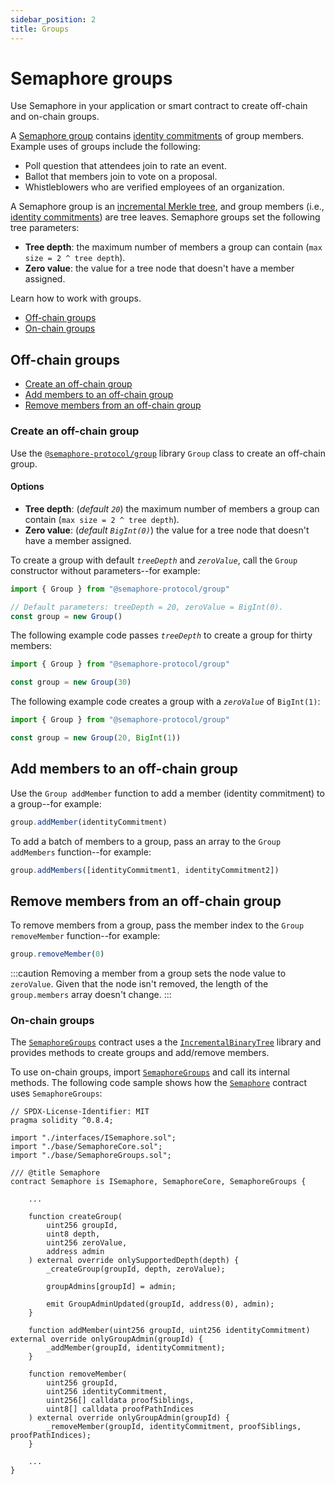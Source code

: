 ```yaml
---
sidebar_position: 2
title: Groups
---
```


# Semaphore groups

<!--Working outline
- What is a group
- What do groups contain
  - Identities
  - Root

- What are they used for
- Create a group
- Use a group
- Add identities
- Remove identities
-->
Use Semaphore in your application or smart contract to create off-chain and on-chain groups.

A [Semaphore group](/docs/glossary/#semaphore-group) contains [identity commitments](/docs/glossary/#identity-commitment) of group members.
Example uses of groups include the following:

- Poll question that attendees join to rate an event.
- Ballot that members join to vote on a proposal.
- Whistleblowers who are verified employees of an organization.

A Semaphore group is an [incremental Merkle tree](/docs/glossary/#incremental-merkle-tree), and group members (i.e., [identity commitments](/docs/glossary/#identity-commitments)) are tree leaves.
Semaphore groups set the following tree parameters:

- **Tree depth**: the maximum number of members a group can contain (`max size = 2 ^ tree depth`).
- **Zero value**: the value for a tree node that doesn't have a member assigned.

Learn how to work with groups.

- [Off-chain groups](#off-chain-groups)
- [On-chain groups](#on-chain-groups)

## Off-chain groups

- [Create an off-chain group](#create-an-off-chain-group)
- [Add members to an off-chain group](#add-members-to-an-off-chain-group)
- [Remove members from an off-chain group](#remove-members-from-an-off-chain-group)

### Create an off-chain group

Use the [`@semaphore-protocol/group`](https://github.com/semaphore-protocol/semaphore.js/blob/main/packages/group) library `Group` class to create an off-chain group.

#### Options

- **Tree depth**: (_default `20`_) the maximum number of members a group can contain (`max size = 2 ^ tree depth`).
- **Zero value**: (_default `BigInt(0)`_) the value for a tree node that doesn't have a member assigned.

To create a group with default _`treeDepth`_ and _`zeroValue`_, call the `Group` constructor without parameters--for example:

```ts
import { Group } from "@semaphore-protocol/group"

// Default parameters: treeDepth = 20, zeroValue = BigInt(0).
const group = new Group()
```

The following example code passes _`treeDepth`_ to create a group for thirty members:

```ts
import { Group } from "@semaphore-protocol/group"

const group = new Group(30)
```

The following example code creates a group with a _`zeroValue`_ of `BigInt(1)`:

```ts
import { Group } from "@semaphore-protocol/group"

const group = new Group(20, BigInt(1))
```

## Add members to an off-chain group

Use the `Group addMember` function to add a member (identity commitment) to a group--for example:

```ts
group.addMember(identityCommitment)
```

To add a batch of members to a group, pass an array to the `Group addMembers` function--for example:

```ts
group.addMembers([identityCommitment1, identityCommitment2])
```

## Remove members from an off-chain group

To remove members from a group, pass the member index to the `Group removeMember` function--for example:

```ts
group.removeMember(0)
```

:::caution
Removing a member from a group sets the node value to `zeroValue`.
Given that the node isn't removed, the length of the `group.members` array doesn't change.
:::

### On-chain groups

The [`SemaphoreGroups`](https://github.com/semaphore-protocol/semaphore/tree/main/contracts/base/SemaphoreGroups.sol) contract uses a the [`IncrementalBinaryTree`](https://github.com/privacy-scaling-explorations/zk-kit/blob/main/packages/incremental-merkle-tree.sol/contracts/IncrementalBinaryTree.sol) library and provides methods to create groups and add/remove members.

To use on-chain groups, import [`SemaphoreGroups`](https://github.com/semaphore-protocol/semaphore/blob/main/contracts/base/SemaphoreGroups.sol) and call its internal methods.
The following code sample shows how the [`Semaphore`](https://github.com/semaphore-protocol/semaphore/blob/main/contracts/Semaphore.sol) contract uses `SemaphoreGroups`:

```sol
// SPDX-License-Identifier: MIT
pragma solidity ^0.8.4;

import "./interfaces/ISemaphore.sol";
import "./base/SemaphoreCore.sol";
import "./base/SemaphoreGroups.sol";

/// @title Semaphore
contract Semaphore is ISemaphore, SemaphoreCore, SemaphoreGroups {

    ...

    function createGroup(
        uint256 groupId,
        uint8 depth,
        uint256 zeroValue,
        address admin
    ) external override onlySupportedDepth(depth) {
        _createGroup(groupId, depth, zeroValue);

        groupAdmins[groupId] = admin;

        emit GroupAdminUpdated(groupId, address(0), admin);
    }

    function addMember(uint256 groupId, uint256 identityCommitment) external override onlyGroupAdmin(groupId) {
        _addMember(groupId, identityCommitment);
    }

    function removeMember(
        uint256 groupId,
        uint256 identityCommitment,
        uint256[] calldata proofSiblings,
        uint8[] calldata proofPathIndices
    ) external override onlyGroupAdmin(groupId) {
        _removeMember(groupId, identityCommitment, proofSiblings, proofPathIndices);
    }

    ...
}
```
